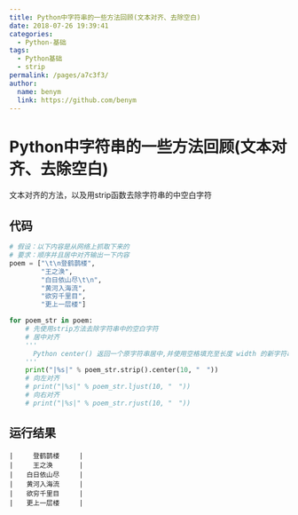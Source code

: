 ```yaml
---
title: Python中字符串的一些方法回顾(文本对齐、去除空白)
date: 2018-07-26 19:39:41
categories: 
  - Python-基础
tags: 
  - Python基础
  - strip
permalink: /pages/a7c3f3/
author: 
  name: benym
  link: https://github.com/benym
---
```


# Python中字符串的一些方法回顾(文本对齐、去除空白)

文本对齐的方法，以及用strip函数去除字符串的中空白字符

## 代码

```python
# 假设：以下内容是从网络上抓取下来的
# 要求：顺序并且居中对齐输出一下内容
poem = ["\t\n登鹤鹊楼",
        "王之涣",
        "白日依山尽\t\n",
        "黄河入海流",
        "欲穷千里目",
        "更上一层楼"]

for poem_str in poem:
    # 先使用strip方法去除字符串中的空白字符
    # 居中对齐  
    '''
      Python center() 返回一个原字符串居中,并使用空格填充至长度 width 的新字符串。默认填充字符为空格。
    '''
    print("|%s|" % poem_str.strip().center(10, "　"))
    # 向左对齐
    # print("|%s|" % poem_str.ljust(10, "　"))
    # 向右对齐
    # print("|%s|" % poem_str.rjust(10, "　"))
```

## 运行结果

```
|　　　登鹤鹊楼　　　|
|　　　王之涣　　　　|
|　　白日依山尽　　　|
|　　黄河入海流　　　|
|　　欲穷千里目　　　|
|　　更上一层楼　　　|
```

